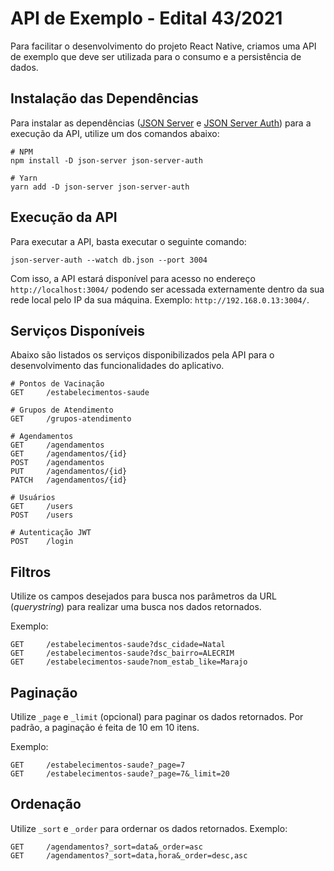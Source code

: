 # API de Exemplo - Edital 43/2021

Para facilitar o desenvolvimento do projeto React Native, criamos uma API de exemplo que deve ser utilizada para o consumo e a persistência de dados.

## Instalação das Dependências

Para instalar as dependências ([JSON Server](https://github.com/typicode/json-server) e [JSON Server Auth](https://github.com/jeremyben/json-server-auth)) para a execução da API, utilize um dos comandos abaixo:
```
# NPM
npm install -D json-server json-server-auth

# Yarn
yarn add -D json-server json-server-auth
```

## Execução da API

Para executar a API, basta executar o seguinte comando:

```
json-server-auth --watch db.json --port 3004
```

Com isso, a API estará disponível para acesso no endereço ```http://localhost:3004/``` podendo ser acessada externamente dentro da sua rede local pelo IP da sua máquina. Exemplo: ```http://192.168.0.13:3004/```.

## Serviços Disponíveis

Abaixo são listados os serviços disponibilizados pela API para o desenvolvimento das funcionalidades do aplicativo.
```
# Pontos de Vacinação
GET     /estabelecimentos-saude

# Grupos de Atendimento
GET     /grupos-atendimento

# Agendamentos
GET     /agendamentos
GET     /agendamentos/{id}
POST    /agendamentos
PUT     /agendamentos/{id}
PATCH   /agendamentos/{id}

# Usuários
GET     /users
POST    /users

# Autenticação JWT
POST    /login
```

## Filtros

Utilize os campos desejados para busca nos parâmetros da URL (_querystring_) para realizar uma busca nos dados retornados.

Exemplo:
```
GET     /estabelecimentos-saude?dsc_cidade=Natal
GET     /estabelecimentos-saude?dsc_bairro=ALECRIM
GET     /estabelecimentos-saude?nom_estab_like=Marajo
```

## Paginação

Utilize ```_page``` e ```_limit``` (opcional) para paginar os dados retornados. Por padrão, a paginação é feita de 10 em 10 itens.

Exemplo:
```
GET     /estabelecimentos-saude?_page=7
GET     /estabelecimentos-saude?_page=7&_limit=20
```

## Ordenação

Utilize ```_sort``` e ```_order``` para ordernar os dados retornados. Exemplo:
```
GET     /agendamentos?_sort=data&_order=asc
GET     /agendamentos?_sort=data,hora&_order=desc,asc
```
